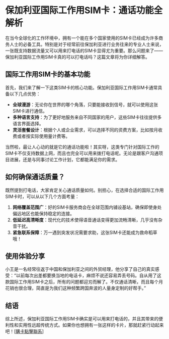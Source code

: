 # 保加利亚国际工作用SIM卡：通话功能全解析

在当今全球化的工作环境中，拥有一个能在多个国家使用的SIM卡已经成为许多商务人士的必备工具。特别是对于经常前往保加利亚进行业务往来的专业人士来说，一张既支持数据流量又可以用来打电话的SIM卡显得尤为重要。那么问题来了——保加利亚国际工作用SIM卡真的可以打电话吗？这篇文章将为你详细解答。

## 国际工作用SIM卡的基本功能

首先，我们来了解一下这类SIM卡的核心功能。保加利亚国际工作用SIM卡通常具备以下几点优势：

- **全球漫游**：无论你在世界的哪个角落，只要能接收到信号，就可以使用这张SIM卡进行通信。
- **多种语言支持**：为了更好地服务来自不同国家的用户，这些SIM卡往往提供多语言界面选择。
- **灵活套餐设计**：根据个人或企业需求，可以选择不同的资费方案，比如按月收费或者按实际使用量计费等。

当然啦，最让人心动的就是它的通话功能啦！其实呀，这类专门针对国际工作的SIM卡不仅支持数据上网，而且也完全可以用来拨打电话呢。无论是跟客户沟通项目进展，还是与同事讨论工作计划，它都能满足你的需求。

## 如何确保通话质量？

既然提到打电话，大家肯定关心通话质量如何。别担心，在选择合适的国际工作用SIM卡时，可以从以下几个方面考量：

1. **网络覆盖范围广**：好的SIM卡服务商会在全球范围内铺设基站，确保即使身处偏远地区也能保持稳定的连接。
2. **低延迟高清晰度**：现代化的技术使得语音通话变得更加流畅清晰，几乎没有杂音干扰。
3. **紧急联系保障**：万一遇到突发状况需要求助，这张SIM卡还能成为救命稻草哦！

## 使用体验分享

小王是一名经常往返于中国和保加利亚之间的外贸经理，他分享了自己的真实感受：“以前每次出差都要换当地的电话卡，麻烦不说还容易弄丢号码。自从用了这款国际工作用SIM卡之后，所有的问题都迎刃而解了。不仅通话清晰，而且每个月花销也很合理，简直是为我们这种频繁跨国奔波的人量身定制的好帮手。”

## 结语

综上所述，保加利亚国际工作用SIM卡确实是可以用来打电话的，并且其带来的便利性和实用性远超传统方式。如果你也想拥有一张这样的卡片，那就赶紧行动起来吧！[[購卡點擊聯系](https://t.me/s/esim1088)]